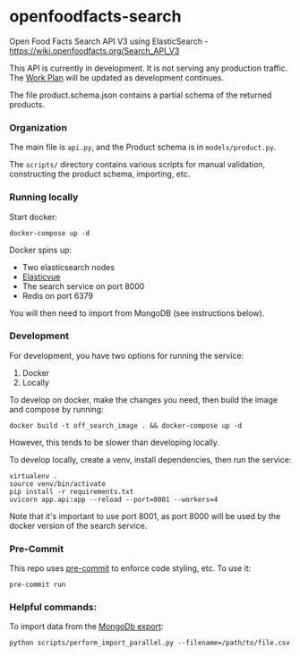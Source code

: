 # openfoodfacts-search
Open Food Facts Search API V3 using ElasticSearch - https://wiki.openfoodfacts.org/Search_API_V3

This API is currently in development. It is not serving any production traffic. The [Work Plan](https://wiki.openfoodfacts.org/Search_API_V3#Work_Plan) will be updated as development continues.

The file product.schema.json contains a partial schema of the returned products.

### Organization
The main file is `api.py`, and the Product schema is in `models/product.py`.

The `scripts/` directory contains various scripts for manual validation, constructing the product schema, importing, etc.

### Running locally
Start docker:
```console
docker-compose up -d
```

Docker spins up:
- Two elasticsearch nodes
- [Elasticvue](https://elasticvue.com/)
- The search service on port 8000
- Redis on port 6379

You will then need to import from MongoDB (see instructions below).

### Development
For development, you have two options for running the service:
1. Docker
2. Locally

To develop on docker, make the changes you need, then build the image and compose by running:
```console
docker build -t off_search_image . && docker-compose up -d
```

However, this tends to be slower than developing locally.

To develop locally, create a venv, install dependencies, then run the service:
```console
virtualenv .
source venv/bin/activate
pip install -r requirements.txt
uvicorn app.api:app --reload --port=8001 --workers=4
```
Note that it's important to use port 8001, as port 8000 will be used by the docker version of the search service.

### Pre-Commit
This repo uses [pre-commit](https://pre-commit.com/) to enforce code styling, etc. To use it:
```console
pre-commit run
```

### Helpful commands:
To import data from the [MongoDb export](https://world.openfoodfacts.org/data):
```console
python scripts/perform_import_parallel.py --filename=/path/to/file.csv
